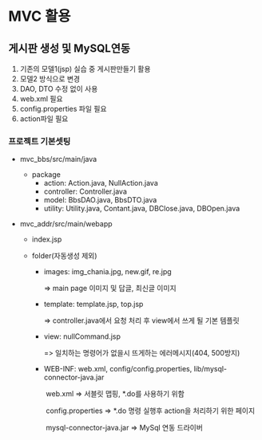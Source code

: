 # MVC 활용

## 게시판 생성 및 MySQL연동

1. 기존의 모델1(jsp) 실습 중 게시판만들기 활용
2. 모델2 방식으로 변경
3. DAO, DTO 수정 없이 사용
4. web.xml 필요
5. config.properties 파일 필요
6. action파일 필요

### 프로젝트 기본셋팅

- mvc_bbs/src/main/java

  - package
    - action: Action.java, NullAction.java
    - controller: Controller.java
    - model: BbsDAO.java, BbsDTO.java
    - utility: Utility.java, Contant.java, DBClose.java, DBOpen.java

- mvc_addr/src/main/webapp

  - index.jsp

  - folder(자동생성 제외)

    - images: img_chania.jpg, new.gif, re.jpg

      => main page 이미지 및 답글, 최신글 이미지

    - template: template.jsp, top.jsp

      => controller.java에서 요청 처리 후 view에서 쓰게 될 기본 템플릿

    - view: nullCommand.jsp

      => 일치하는 명령어가 없을시 뜨게하는 에러메시지(404, 500방지)

    - WEB-INF: web.xml, config/config.properties, lib/mysql-connector-java.jar

      ​	web.xml => 서블릿 맵핑, *.do를 사용하기 위함

      ​	config.properties => *.do 명령 실행후 action을 처리하기 위한 페이지

      ​	mysql-connector-java.jar => MySql 연동 드라이버

